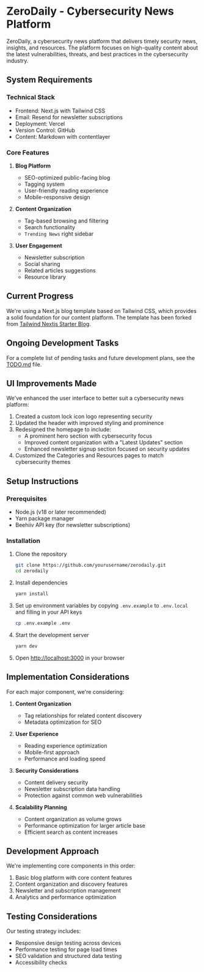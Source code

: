 # ZeroDaily - Cybersecurity News Platform

ZeroDaily, a cybersecurity news platform that delivers timely security news, insights, and resources. The platform focuses on high-quality content about the latest vulnerabilities, threats, and best practices in the cybersecurity industry.

## System Requirements

### Technical Stack

- Frontend: Next.js with Tailwind CSS
- Email: Resend for newsletter subscriptions
- Deployment: Vercel
- Version Control: GitHub
- Content: Markdown with contentlayer

### Core Features

1. **Blog Platform**
   - SEO-optimized public-facing blog
   - Tagging system
   - User-friendly reading experience
   - Mobile-responsive design

2. **Content Organization**
   - Tag-based browsing and filtering
   - Search functionality
   - `Trending News` right sidebar


3. **User Engagement**
   - Newsletter subscription
   - Social sharing
   - Related articles suggestions
   - Resource library

## Current Progress

We're using a Next.js blog template based on Tailwind CSS, which provides a solid foundation for our content platform. The template has been forked from [Tailwind Nextjs Starter Blog](https://github.com/timlrx/tailwind-nextjs-starter-blog).

## Ongoing Development Tasks

For a complete list of pending tasks and future development plans, see the [TODO.md](TODO.md) file.

## UI Improvements Made

We've enhanced the user interface to better suit a cybersecurity news platform:

1. Created a custom lock icon logo representing security
2. Updated the header with improved styling and prominence
3. Redesigned the homepage to include:
   - A prominent hero section with cybersecurity focus
   - Improved content organization with a "Latest Updates" section
   - Enhanced newsletter signup section focused on security updates
4. Customized the Categories and Resources pages to match cybersecurity themes

## Setup Instructions

### Prerequisites

- Node.js (v18 or later recommended)
- Yarn package manager
- Beehiiv API key (for newsletter subscriptions)

### Installation

1. Clone the repository

   ```bash
   git clone https://github.com/yourusername/zerodaily.git
   cd zerodaily
   ```

2. Install dependencies

   ```bash
   yarn install
   ```

3. Set up environment variables by copying `.env.example` to `.env.local` and filling in your API keys

   ```bash
   cp .env.example .env
   ```

4. Start the development server

   ```bash
   yarn dev
   ```

5. Open [http://localhost:3000](http://localhost:3000) in your browser

## Implementation Considerations

For each major component, we're considering:

1. **Content Organization**
   - Tag relationships for related content discovery
   - Metadata optimization for SEO

2. **User Experience**
   - Reading experience optimization
   - Mobile-first approach
   - Performance and loading speed

3. **Security Considerations**
   - Content delivery security
   - Newsletter subscription data handling
   - Protection against common web vulnerabilities

4. **Scalability Planning**
   - Content organization as volume grows
   - Performance optimization for larger article base
   - Efficient search as content increases

## Development Approach

We're implementing core components in this order:

1. Basic blog platform with core content features
2. Content organization and discovery features
3. Newsletter and subscription management
4. Analytics and performance optimization

## Testing Considerations

Our testing strategy includes:

- Responsive design testing across devices
- Performance testing for page load times
- SEO validation and structured data testing
- Accessibility checks
